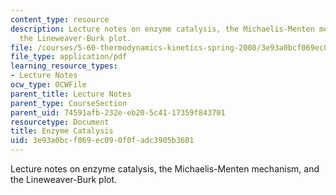 ```yaml
---
content_type: resource
description: Lecture notes on enzyme catalysis, the Michaelis-Menten mechanism, and
  the Lineweaver-Burk plot.
file: /courses/5-60-thermodynamics-kinetics-spring-2008/3e93a0bcf069ec090f0fadc3905b3601_5_60_lecture35.pdf
file_type: application/pdf
learning_resource_types:
- Lecture Notes
ocw_type: OCWFile
parent_title: Lecture Notes
parent_type: CourseSection
parent_uid: 74591afb-232e-eb20-5c41-17359f843701
resourcetype: Document
title: Enzyme Catalysis
uid: 3e93a0bc-f069-ec09-0f0f-adc3905b3601
---
```

Lecture notes on enzyme catalysis, the Michaelis-Menten mechanism, and the Lineweaver-Burk plot.

